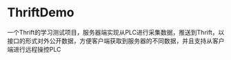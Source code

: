 # ThriftDemo
一个Thrift的学习测试项目，服务器端实现从PLC进行采集数据，推送到Thrift，以接口的形式对外公开数据，方便客户端获取到服务器的不同数据，并且支持从客户端进行远程操控PLC
